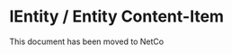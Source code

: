 # IEntity / Entity Content-Item

This document has been moved to NetCo[](xref:NetCode.DynamicData.Index)
